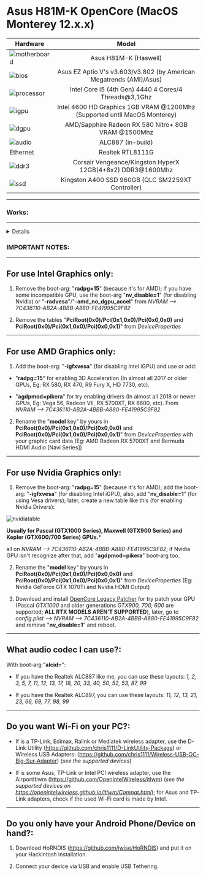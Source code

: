 [OpenCore Legacy Patcher]: https://github.com/dortania/OpenCore-Legacy-Patcher/releases

# Asus H81M-K OpenCore (MacOS Monterey 12.x.x)

Hardware | Model
--- |:--:
![motherboard](https://i.imgur.com/IM3kGTn.png) | Asus H81M-K (Haswell)
![bios](https://i.imgur.com/RmYixFt.png) | Asus EZ Aptio V's v3.603/v3.802 (by American Megatrends (AMI)/Asus)
![processor](https://i.imgur.com/BzXF1mf.png) | Intel Core i5 (4th Gen) 4440 4 Cores/4 Threads@3,1Ghz
![igpu](https://i.imgur.com/KQsHndn.png) | Intel 4600 HD Graphics 1GB VRAM @1200Mhz (Supported until MacOS Monterey)
![dgpu](https://i.imgur.com/7TZmF2e.png) | AMD/Sapphire Radeon RX 580 Nitro+ 8GB VRAM @1500Mhz 
![audio](https://i.imgur.com/A7RRuUn.png) | ALC887 (in-build)
Ethernet | Realtek RTL8111G
![ddr3](https://i.imgur.com/5MAnSyf.png) | Corsair Vengeance/Kingston HyperX 12GB(4+8x2) DDR3@1600Mhz
![ssd](https://i.imgur.com/pozDx4X.png) | Kingston A400 SSD 960GB (QLC SM2259XT Controller)
---


### Works:
---
<details>

- Installer Boot ✅ (Installation on SSD: ~45/50 minutes)

- System Boot ✅

- USB Ports (2.0 and 3.0) ✅

- Screen ✅ (1336x768, 1080x1920)

- Audio Card ✅ (Inputs and Outputs)

- Ethernet ✅

- PCI Express Ports ✅

- Sleep Mode ✅

 
</details>


### IMPORTANT NOTES:
---

## For use Intel Graphics only:

1. Remove the boot-arg: "**radpg=15**" (because it's for AMD); if you have some incompatible GPU, use the boot-arg "**nv_disable=1**" (for disabling Nvidia) or "**-radvesa**"/"**-amd_no_dgpu_accel**" from *NVRAM --> 7C436110-AB2A-4BBB-A880-FE41995C9F82*

2. Remove the tables "**PciRoot(0x0)/Pci(0x1,0x0)/Pci(0x0,0x0)** and **PciRoot(0x0)/Pci(0x1,0x0)/Pci(0x0,0x1)**" from *DeviceProperties*

---

## For use AMD Graphics only:

1. Add the boot-arg: "**-igfxvesa**" (for disabling Intel iGPU) and use or add:

- "**radpg=15**" for enabling 3D Acceleration (In almost all 2017 or older GPUs, Eg: RX 580, RX 470, R9 Fury X, HD 7730, etc).

- "**agdpmod=pikera**" for try enabling drivers (In almost all 2018 or newer GPUs, Eg: Vega 56, Radeon VII, RX 5700XT, RX 6600, etc).
From *NVRAM --> 7C436110-AB2A-4BBB-A880-FE41995C9F82*

2. Rename the "**model** key" by yours in **PciRoot(0x0)/Pci(0x1,0x0)/Pci(0x0,0x0)** and **PciRoot(0x0)/Pci(0x1,0x0)/Pci(0x0,0x1)**" from *DeviceProperties* with your graphic card data (Eg: AMD Radeon RX 5700XT and Bermuda HDMI Audio [Navi Series])

---

## For use Nvidia Graphics only:

1. Remove the boot-arg: "**radpg=15**" (because it's for AMD); add the boot-arg: "**-igfxvesa**" (for disabling Intel iGPU), also, add "**nv_disable=1**" (for using Vesa drivers); later, create a new table like this (for enabling Nvidia Drivers):

![nvidiatable](https://i.imgur.com/1crQGj1.png)

**Usually for Pascal (GTX1000 Series), Maxwell (GTX900 Series) and Kepler (GTX600/700 Series) GPUs.***

all on *NVRAM --> 7C436110-AB2A-4BBB-A880-FE41995C9F82*; if Nvidia GPU isn't recognize after that, add "**agdpmod=pikera**" boot-arg too.

2. Rename the "**model** key" by yours in **PciRoot(0x0)/Pci(0x1,0x0)/Pci(0x0,0x0)** and **PciRoot(0x0)/Pci(0x1,0x0)/Pci(0x0,0x1)**" from *DeviceProperties* (Eg: Nvidia GeForce GTX 1070Ti and Nvidia HDMI Output)

3. Download and install [OpenCore Legacy Patcher] for try patch your GPU (Pascal *GTX1000* and older generations *GTX900, 700, 600* are supported; **ALL RTX MODELS AREN'T SUPPORTED**), later, go to *config.plist --> NVRAM --> 7C436110-AB2A-4BBB-A880-FE41995C9F82* and remove "**nv_disable=1**" and reboot.

---

## What audio codec I can use?:

With boot-arg "**alcid=**":

- If you have the Realtek ALC887 like me, you can use these layouts: *1, 2, 3, 5, 7, 11, 12, 13, 17, 18, 20, 33, 40, 50, 52, 53, 87, 99*

- If you have the Realtek ALC897, you can use these layouts: *11, 12, 13, 21, 23, 66, 69, 77, 98, 99*

--- 

## Do you want Wi-Fi on your PC?:

- If is a TP-Link, Edimax, Ralink or Mediatek wireless adapter, use the D-Link Utility (https://github.com/chris1111/D-LinkUtility-Package) or Wireless USB Adapters: (https://github.com/chris1111/Wireless-USB-OC-Big-Sur-Adapter) (*see the supported devices*)

- If is some Asus, TP-Link or Intel PCI wireless adapter, use the AirportItlwm (https://github.com/OpenIntelWireless/itlwm) (*see the supported devices on https://openintelwireless.github.io/itlwm/Compat.html*); for Asus and TP-Link adapters, check if the used Wi-Fi card is made by Intel.

---

## Do you only have your Android Phone/Device on hand?:

 1. Download HoRNDIS (https://github.com/jwise/HoRNDIS) and put it on your Hackintosh installation.

 2. Connect your device via USB and enable USB Tethering.


